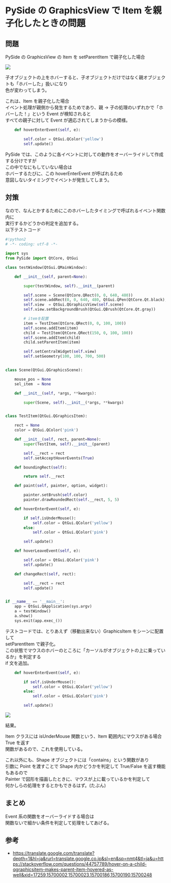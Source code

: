 # PySide の GraphicsView で Item を親子化したときの問題

<!-- SUMMARY:PySideのGraphicsViewでItemを親子化したときの問題 -->

## 問題

PySide の GraphicsView の Item を setParentItem で親子化した場合

![](https://gyazo.com/842e92c71e5192118cc673404cca06ec.gif)

子オブジェクトの上をホバーすると、子オブジェクトだけではなく親オブジェクトも「ホバーした」扱いになり  
色が変わってしまう。

これは、Item を親子化した場合  
イベント処理が親側から発生するためであり、親 → 子の処理のいずれかで「ホバーした！」という Event が検知されると  
すべての親子に対して Event が適応されてしまうからの模様。

```python
    def hoverEnterEvent(self, e):

        self.color = QtGui.QColor('yellow')
        self.update()
```

PySide では、このように各イベントに対しての動作をオーバーライドして作成する分けですが  
この中でなにもしていない場合は  
ホバーするたびに、この hoverEnterEvent が呼ばれるため  
意図しないタイミングでイベントが発生してしまう。

## 対策

なので、なんとかするためにこのホバーしたタイミングで呼ばれるイベント関数内に  
実行するかどうかの判定を追加する。  
以下テストコード

```python
#!python2
# -*- coding: utf-8 -*-

import sys
from PySide import QtCore, QtGui

class testWindow(QtGui.QMainWindow):

    def __init__(self, parent=None):

        super(testWindow, self).__init__(parent)

        self.scene = Scene(QtCore.QRect(0, 0, 640, 480))
        self.scene.addRect(0, 0, 640, 480, QtGui.QPen(QtCore.Qt.black), QtGui.QBrush(QtCore.Qt.white))
        self.view  = QtGui.QGraphicsView(self.scene)
        self.view.setBackgroundBrush(QtGui.QBrush(QtCore.Qt.gray))

        # itemを配置
        item = TestItem(QtCore.QRect(0, 0, 100, 100))
        self.scene.addItem(item)
        child = TestItem(QtCore.QRect(150, 0, 100, 100))
        self.scene.addItem(child)
        child.setParentItem(item)

        self.setCentralWidget(self.view)
        self.setGeometry(100, 100, 700, 500)


class Scene(QtGui.QGraphicsScene):

    mouse_pos = None
    sel_item  = None

    def __init__(self, *args, **kwargs):

        super(Scene, self).__init__(*args, **kwargs)


class TestItem(QtGui.QGraphicsItem):

    rect = None
    color = QtGui.QColor('pink')

    def __init__(self, rect, parent=None):
        super(TestItem, self).__init__(parent)

        self.__rect = rect
        self.setAcceptHoverEvents(True)

    def boundingRect(self):

        return self.__rect

    def paint(self, painter, option, widget):

        painter.setBrush(self.color)
        painter.drawRoundedRect(self.__rect, 5, 5)

    def hoverEnterEvent(self, e):

        if self.isUnderMouse():
            self.color = QtGui.QColor('yellow')
        else:
            self.color = QtGui.QColor('pink')

        self.update()

    def hoverLeaveEvent(self, e):

        self.color = QtGui.QColor('pink')
        self.update()

    def changeRect(self, rect):

        self.__rect = rect
        self.update()


if __name__ == '__main__':
    app = QtGui.QApplication(sys.argv)
    a = testWindow()
    a.show()
    sys.exit(app.exec_())
```

テストコードでは、とりあえず（移動出来ない）GraphicsItem をシーンに配置して  
setParentItem で親子化。  
この状態でマウスのホバーのところに「カーソルがオブジェクトの上に乗っているか」を判定する  
if 文を追加。

```python
    def hoverEnterEvent(self, e):

        if self.isUnderMouse():
            self.color = QtGui.QColor('yellow')
        else:
            self.color = QtGui.QColor('pink')

        self.update()
```

![](https://gyazo.com/a6a890480ed4ccfa42252af5b73ce33d.gif)

結果。

Item クラスには isUnderMouse 関数という、Item 範囲内にマウスがある場合 True を返す  
関数があるので、これを使用している。

これ以外にも、Shape オブジェクトには「contains」という関数があり  
引数に Point を渡すことで Shape 内かどうかを判定して True/False を返す機能もあるので  
Painter で図形を描画したときに、マウスが上に載っているかを判定して  
何かしらの処理をするとかもできるはず。(たぶん)

## まとめ

Event 系の関数をオーバーライドする場合は  
関数ないで細かい条件を判定して処理をしてあげる。

## 参考

- https://translate.google.com/translate?depth=1&hl=ja&rurl=translate.google.co.jp&sl=en&sp=nmt4&tl=ja&u=https://stackoverflow.com/questions/44757789/hover-on-a-child-qgraphicsitem-makes-parent-item-hovered-as-well&xid=17259,15700002,15700023,15700186,15700190,15700248
